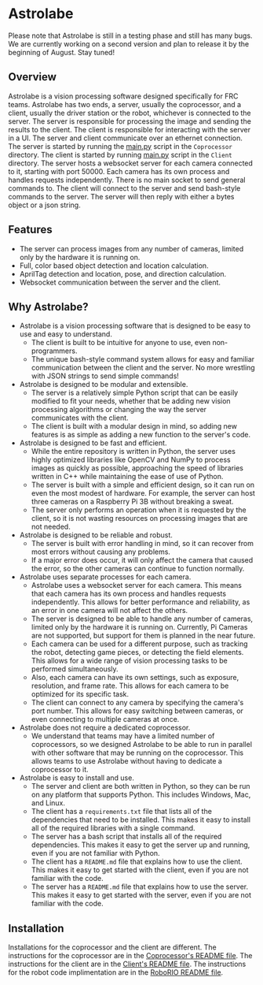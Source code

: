 # Astrolabe 
Please note that Astrolabe is still in a testing phase and still has many bugs. We are currently working on a second version and plan to release it by the beginning of August. Stay tuned!
## Overview
Astrolabe is a vision processing software designed specifically for FRC teams. Astrolabe has two ends, a server, usually the 
coprocessor, and a client, usually the driver station or the robot, whichever is connected to the server. The server is 
responsible for processing the image and sending the results to the client. The client is responsible for interacting 
with the server in a UI. The server and client communicate over an ethernet connection. The server is started by 
running the [main.py](Coprocessor/main.py) script in the `Coprocessor` directory. The client is started by running [main.py](Client/main.py) script in the `Client` directory. The server hosts a 
websocket server for each camera connected to it, starting with port 50000. Each camera has its own process and 
handles requests independently. There is no main socket to send general commands to. The client will connect to the 
server and send bash-style commands to the server. The server will then reply with either a bytes object or a json 
string.

## Features
* The server can process images from any number of cameras, limited only by the hardware it is running on.
* Full, color based object detection and location calculation.
* AprilTag detection and location, pose, and direction calculation.
* Websocket communication between the server and the client.

## Why Astrolabe?
* Astrolabe is a vision processing software that is designed to be easy to use and easy to understand.
  * The client is built to be intuitive for anyone to use, even non-programmers.
  * The unique bash-style command system allows for easy and familiar communication between the client and the server. No more wrestling with JSON strings to send simple commands!
* Astrolabe is designed to be modular and extensible.
  * The server is a relatively simple Python script that can be easily modified to fit your needs, whether that be adding new vision processing algorithms or changing the way the server communicates with the client.
  * The client is built with a modular design in mind, so adding new features is as simple as adding a new function to the server's code.
* Astrolabe is designed to be fast and efficient.
  * While the entire repository is written in Python, the server uses highly optimized libraries like OpenCV and NumPy to process images as quickly as possible, approaching the speed of libraries written in C++ while maintaining the ease of use of Python.
  * The server is built with a simple and efficient design, so it can run on even the most modest of hardware. For example, the server can host three cameras on a Raspberry Pi 3B without breaking a sweat.
  * The server only performs an operation when it is requested by the client, so it is not wasting resources on processing images that are not needed.
* Astrolabe is designed to be reliable and robust.
  * The server is built with error handling in mind, so it can recover from most errors without causing any problems. 
  * If a major error does occur, it will only affect the camera that caused the error, so the other cameras can continue to function normally.
* Astrolabe uses separate processes for each camera.
  * Astrolabe uses a websocket server for each camera. This means that each camera has its own process and handles requests independently. This allows for better performance and reliability, as an error in one camera will not affect the others.
  * The server is designed to be able to handle any number of cameras, limited only by the hardware it is running on. Currently, Pi Cameras are not supported, but support for them is planned in the near future.
  * Each camera can be used for a different purpose, such as tracking the robot, detecting game pieces, or detecting the field elements. This allows for a wide range of vision processing tasks to be performed simultaneously.
  * Also, each camera can have its own settings, such as exposure, resolution, and frame rate. This allows for each camera to be optimized for its specific task.
  * The client can connect to any camera by specifying the camera's port number. This allows for easy switching between cameras, or even connecting to multiple cameras at once.
* Astrolabe does not require a dedicated coprocessor.
  * We understand that teams may have a limited number of coprocessors, so we designed Astrolabe to be able to run in parallel with other software that may be running on the coprocessor. This allows teams to use Astrolabe without having to dedicate a coprocessor to it.
* Astrolabe is easy to install and use.
  * The server and client are both written in Python, so they can be run on any platform that supports Python. This includes Windows, Mac, and Linux.
  * The client has a `requirements.txt` file that lists all of the dependencies that need to be installed. This makes it easy to install all of the required libraries with a single command.
  * The server has a bash script that installs all of the required dependencies. This makes it easy to get the server up and running, even if you are not familiar with Python.
  * The client has a `README.md` file that explains how to use the client. This makes it easy to get started with the client, even if you are not familiar with the code.
  * The server has a `README.md` file that explains how to use the server. This makes it easy to get started with the server, even if you are not familiar with the code.

## Installation
Installations for the coprocessor and the client are different. The instructions for the coprocessor are in the
[Coprocessor's README file](Coprocessor/README.md). The instructions for the client are in the 
[Client's README file](Client/README.md). The instructions for the robot code implimentation are in the [RoboRIO README file](RoboRIO/README.md).

